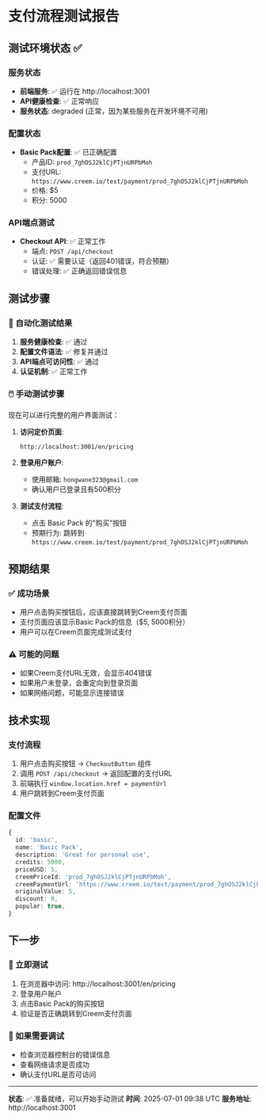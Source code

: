# 支付流程测试报告

## 测试环境状态 ✅

### 服务状态
- **前端服务**: ✅ 运行在 http://localhost:3001
- **API健康检查**: ✅ 正常响应
- **服务状态**: degraded (正常，因为某些服务在开发环境不可用)

### 配置状态
- **Basic Pack配置**: ✅ 已正确配置
  - 产品ID: `prod_7ghOSJ2klCjPTjnURPbMoh`
  - 支付URL: `https://www.creem.io/test/payment/prod_7ghOSJ2klCjPTjnURPbMoh`
  - 价格: $5
  - 积分: 5000

### API端点测试
- **Checkout API**: ✅ 正常工作
  - 端点: `POST /api/checkout`
  - 认证: ✅ 需要认证（返回401错误，符合预期）
  - 错误处理: ✅ 正确返回错误信息

## 测试步骤

### 🧪 自动化测试结果
1. **服务健康检查**: ✅ 通过
2. **配置文件语法**: ✅ 修复并通过
3. **API端点可访问性**: ✅ 通过
4. **认证机制**: ✅ 正常工作

### 🖱️ 手动测试步骤

现在可以进行完整的用户界面测试：

1. **访问定价页面**:
   ```
   http://localhost:3001/en/pricing
   ```

2. **登录用户账户**:
   - 使用邮箱: `hongwane323@gmail.com`
   - 确认用户已登录且有500积分

3. **测试支付流程**:
   - 点击 Basic Pack 的"购买"按钮
   - 预期行为: 跳转到 `https://www.creem.io/test/payment/prod_7ghOSJ2klCjPTjnURPbMoh`

## 预期结果

### ✅ 成功场景
- 用户点击购买按钮后，应该直接跳转到Creem支付页面
- 支付页面应该显示Basic Pack的信息（$5, 5000积分）
- 用户可以在Creem页面完成测试支付

### ⚠️ 可能的问题
- 如果Creem支付URL无效，会显示404错误
- 如果用户未登录，会重定向到登录页面
- 如果网络问题，可能显示连接错误

## 技术实现

### 支付流程
1. 用户点击购买按钮 → `CheckoutButton` 组件
2. 调用 `POST /api/checkout` → 返回配置的支付URL
3. 前端执行 `window.location.href = paymentUrl`
4. 用户跳转到Creem支付页面

### 配置文件
```typescript
{
  id: 'basic',
  name: 'Basic Pack',
  description: 'Great for personal use',
  credits: 5000,
  priceUSD: 5,
  creemPriceId: 'prod_7ghOSJ2klCjPTjnURPbMoh',
  creemPaymentUrl: 'https://www.creem.io/test/payment/prod_7ghOSJ2klCjPTjnURPbMoh',
  originalValue: 5,
  discount: 0,
  popular: true,
}
```

## 下一步

### 🎯 立即测试
1. 在浏览器中访问: http://localhost:3001/en/pricing
2. 登录用户账户
3. 点击Basic Pack的购买按钮
4. 验证是否正确跳转到Creem支付页面

### 🔧 如果需要调试
- 检查浏览器控制台的错误信息
- 查看网络请求是否成功
- 确认支付URL是否可访问

---

**状态**: ✅ 准备就绪，可以开始手动测试
**时间**: 2025-07-01 09:38 UTC
**服务地址**: http://localhost:3001
